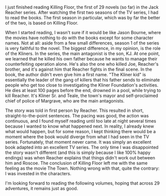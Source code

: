 I just finished reading Killing Floor, the first of 29 novels (so far) in the Jack Reacher series.
After watching the first two seasons of the TV series, I had to read the books. The first season in particular, which was by far the better of the two, is based on Killing Floor.

When I started reading, I wasn't sure if it would be like Jason Bourne, where the movies have nothing to do with the books except for some character names. Not at all: aside from a few small differences, season 1 of the series is very faithful to the novel.
The biggest difference, in my opinion, is the role of the Kliners. In the series, the main antagonist is the son, KJ. At one point, we learned that he killed his own father because he wants to manage their counterfeiting operation alone. He's also the one who killed Joe, Reacher's brother, and it's against him that Reacher fights in the final scene.
In the book, the author didn't even give him a first name. "The Kliner kid" is essentially the leader of the gang of killers that his father sends to eliminate people who get too close to investigating the Kliner Foundation's activities. He dies at least 100 pages before the end, drowned in a pool, while trying to kill Reacher. It's Kliner Sr. and Teale, the town's mayor and self-proclaimed chief of police of Margrave, who are the main antagonists.

The story was told in first person by Reacher. This resulted in short, straight-to-the-point sentences. The pacing was good, the action was continuous, and I found myself reading until too late at night several times because I wanted to know what happened next. In reality, I already knew what would happen, but for some reason, I kept thinking there would be a moment where the book would diverge from what I had seen in the TV series. Fortunately, that moment never came. It was simply an excellent book adapted into an excellent TV series.
The only time I was disappointed the story wasn't different (and this is simply because I like 100% happy endings) was when Reacher explains that things didn't work out between him and Roscoe. The conclusion of Killing Floor left me with the same feeling as the movie The Town. Nothing wrong with that, quite the contrary: I was invested in the characters.

I'm looking forward to reading the following volumes, hoping that across 29 adventures, it remains just as good.
